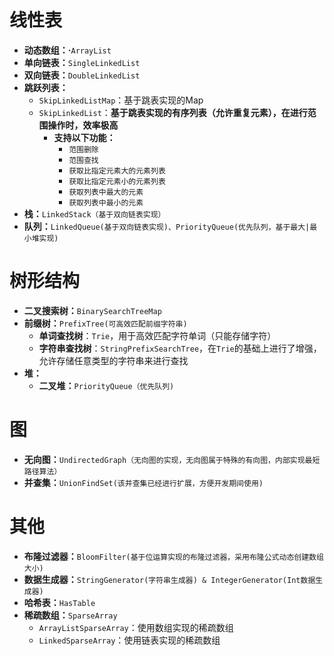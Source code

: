 # 线性表

- **动态数组：·**`ArrayList`
- **单向链表：**`SingleLinkedList`
- **双向链表：**`DoubleLinkedList`
- **跳跃列表：**
  - `SkipLinkedListMap`：基于跳表实现的Map
  - `SkipLinkedList`：**基于跳表实现的有序列表（允许重复元素），在进行范围操作时，效率极高**
    - **支持以下功能：**
      - `范围删除`
      - `范围查找`
      - `获取比指定元素大的元素列表`
      - `获取比指定元素小的元素列表`
      - `获取列表中最大的元素`
      - `获取列表中最小的元素`
- **栈：**`LinkedStack（基于双向链表实现）`
- **队列：**`LinkedQueue(基于双向链表实现)、PriorityQueue(优先队列，基于最大|最小堆实现)`



# 树形结构

- **二叉搜索树：**`BinarySearchTreeMap`
- **前缀树：**`PrefixTree(可高效匹配前缀字符串)`
  - **单词查找树**：`Trie`，用于高效匹配字符单词（只能存储字符）
  - **字符串查找树**：`StringPrefixSearchTree`，在`Trie`的基础上进行了增强，允许存储任意类型的字符串来进行查找
- **堆：**
  - **二叉堆：**`PriorityQueue（优先队列)`



# 图

- **无向图：**`UndirectedGraph（无向图的实现，无向图属于特殊的有向图，内部实现最短路径算法）`
- **并查集：**`UnionFindSet(该并查集已经进行扩展，方便开发期间使用)`



# 其他

- **布隆过滤器：**`BloomFilter(基于位运算实现的布隆过滤器，采用布隆公式动态创建数组大小)`
- **数据生成器：**`StringGenerator(字符串生成器) & IntegerGenerator(Int数据生成器)`
- **哈希表：**`HasTable`
- **稀疏数组：**`SparseArray`
  - `ArrayListSparseArray`：使用数组实现的稀疏数组
  - `LinkedSparseArray`：使用链表实现的稀疏数组

